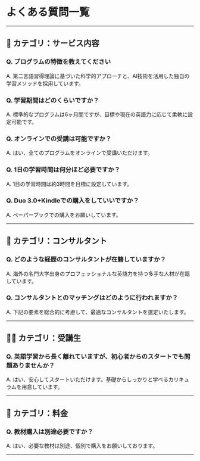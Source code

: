 # よくある質問一覧

---

## 📌 カテゴリ：サービス内容

### Q. プログラムの特徴を教えてください
A. 第二言語習得理論に基づいた科学的アプローチと、AI技術を活用した独自の学習メソッドを採用しています。

### Q. 学習期間はどのくらいですか？
A. 標準的なプログラムは6ヶ月間ですが、目標や現在の英語力に応じて柔軟に設定可能です。

### Q. オンラインでの受講は可能ですか？
A. はい、全てのプログラムをオンラインで受講いただけます。

### Q. 1日の学習時間は何分ほど必要ですか？
A. 1日の学習時間は約3時間を目標に設定しています。

### Q. Duo 3.0+Kindleでの購入をしていいですか？
A. ペーパーブックでの購入をお願いしています。


---

## 📅 カテゴリ：コンサルタント

### Q. どのような経歴のコンサルタントが在籍していますか？
A. 海外の名門大学出身のプロフェッショナルな英語力を持つ多手な人材が在籍しています。

### Q. コンサルタントとのマッチングはどのように行われますか？
A. 下記の要素を総合的に考慮して、最適なコンサルタントを選定いたします。


---

## 👩‍🎓 カテゴリ：受講生

### Q. 英語学習から長く離れていますが、初心者からのスタートでも問題ありませんか？
A. はい、安心してスタートいただけます。基礎からしっかりと学べるカリキュラムを用意しています。


---

## 💸 カテゴリ：料金

### Q. 教材購入は別途必要ですか？
A. はい、必要な教材は別途、個別で購入をお願いしております。

---

